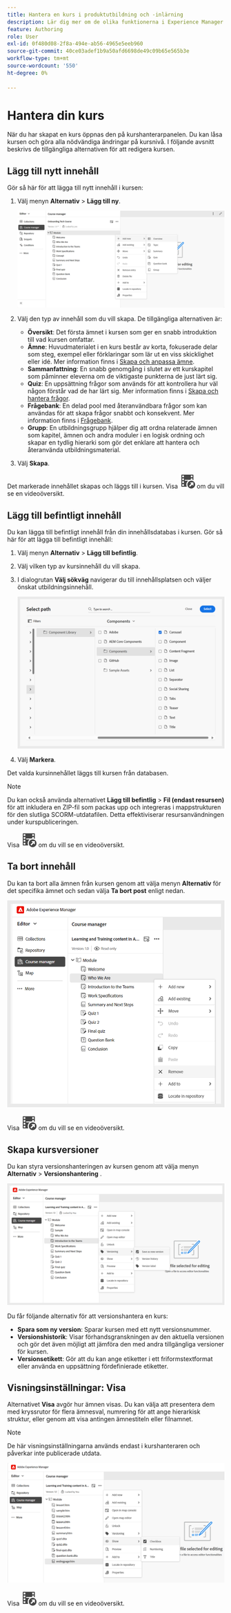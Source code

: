 ```yaml
---
title: Hantera en kurs i produktutbildning och -inlärning
description: Lär dig mer om de olika funktionerna i Experience Manager Guides som gör att du kan hantera kursen effektivt.
feature: Authoring
role: User
exl-id: 0f480d08-2f8a-494e-ab56-4965e5eeb960
source-git-commit: 40ce03adef1b9a50afd6698de49c09b65e565b3e
workflow-type: tm+mt
source-wordcount: '550'
ht-degree: 0%

---
```


# Hantera din kurs

När du har skapat en kurs öppnas den på kurshanterarpanelen. Du kan låsa kursen och göra alla nödvändiga ändringar på kursnivå. I följande avsnitt beskrivs de tillgängliga alternativen för att redigera kursen.

## Lägg till nytt innehåll

Gör så här för att lägga till nytt innehåll i kursen:

1. Välj menyn **Alternativ** > **Lägg till ny**.

   ![](assets/learning-course-content.png)
2. Välj den typ av innehåll som du vill skapa. De tillgängliga alternativen är:
   - **Översikt**: Det första ämnet i kursen som ger en snabb introduktion till vad kursen omfattar.
   - **Ämne**: Huvudmaterialet i en kurs består av korta, fokuserade delar som steg, exempel eller förklaringar som lär ut en viss skicklighet eller idé. Mer information finns i [Skapa och anpassa ämne](./create-content.md).
   - **Sammanfattning**: En snabb genomgång i slutet av ett kurskapitel som påminner eleverna om de viktigaste punkterna de just lärt sig.
   - **Quiz**: En uppsättning frågor som används för att kontrollera hur väl någon förstår vad de har lärt sig. Mer information finns i [Skapa och hantera frågor](./create-quiz.md).
   - **Frågebank**: En delad pool med återanvändbara frågor som kan användas för att skapa frågor snabbt och konsekvent. Mer information finns i [Frågebank](./create-qb.md).
   - **Grupp**: En utbildningsgrupp hjälper dig att ordna relaterade ämnen som kapitel, ämnen och andra moduler i en logisk ordning och skapar en tydlig hierarki som gör det enklare att hantera och återanvända utbildningsmaterial.
3. Välj **Skapa**.

Det markerade innehållet skapas och läggs till i kursen. Visa [![](assets/Smock_VideoCheckedOut_18_N.svg)](https://video.tv.adobe.com/v/3469537/aem-guides-learning-content?quality=12&learn=on) om du vill se en videoöversikt.

## Lägg till befintligt innehåll

Du kan lägga till befintligt innehåll från din innehållsdatabas i kursen. Gör så här för att lägga till befintligt innehåll:

1. Välj menyn **Alternativ** > **Lägg till befintlig**.
2. Välj vilken typ av kursinnehåll du vill skapa.
3. I dialogrutan **Välj sökväg** navigerar du till innehållsplatsen och väljer önskat utbildningsinnehåll.

   ![](assets/add-existing-learning-content.png)
4. Välj **Markera**.

Det valda kursinnehållet läggs till kursen från databasen.

>[!NOTE]
>
>Du kan också använda alternativet **Lägg till befintlig** > **Fil (endast resursen)** för att inkludera en ZIP-fil som packas upp och integreras i mappstrukturen för den slutliga SCORM-utdatafilen. Detta effektiviserar resursanvändningen under kurspubliceringen.

Visa [![](assets/Smock_VideoCheckedOut_18_N.svg)](https://video.tv.adobe.com/v/3469537/aem-guides-learning-content?quality=12&learn=on) om du vill se en videoöversikt.

## Ta bort innehåll

Du kan ta bort alla ämnen från kursen genom att välja menyn **Alternativ** för det specifika ämnet och sedan välja **Ta bort post** enligt nedan.

![](assets/remove-learning-content.png)

Visa [![](assets/Smock_VideoCheckedOut_18_N.svg)](https://video.tv.adobe.com/v/3475210/learning-content-aem-guides) om du vill se en videoöversikt.


## Skapa kursversioner

Du kan styra versionshanteringen av kursen genom att välja menyn **Alternativ** > **Versionshantering** .

![](assets/course-versioning.png)

Du får följande alternativ för att versionshantera en kurs:

- **Spara som ny version**: Sparar kursen med ett nytt versionsnummer.
- **Versionshistorik**: Visar förhandsgranskningen av den aktuella versionen och gör det även möjligt att jämföra den med andra tillgängliga versioner för kursen.
- **Versionsetikett**: Gör att du kan ange etiketter i ett friformstextformat eller använda en uppsättning fördefinierade etiketter.

## Visningsinställningar: Visa

Alternativet **Visa** avgör hur ämnen visas. Du kan välja att presentera dem med kryssrutor för flera ämnesval, numrering för att ange hierarkisk struktur, eller genom att visa antingen ämnestiteln eller filnamnet.

>[!NOTE]
>
> De här visningsinställningarna används endast i kurshanteraren och påverkar inte publicerade utdata.

![](assets/course-display-settings.png)

Visa [![](assets/Smock_VideoCheckedOut_18_N.svg)](https://video.tv.adobe.com/v/3475210/learning-content-aem-guides) om du vill se en videoöversikt.
